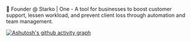 🚀 Founder @ Starko | One - A tool for businesses to boost customer support, lessen workload, and prevent client loss through automation and team management.



[![Ashutosh's github activity graph](https://github-readme-activity-graph.vercel.app/graph?username=Starko00&theme=github-compact	)](https://github.com/ashutosh00710/github-readme-activity-graph)
